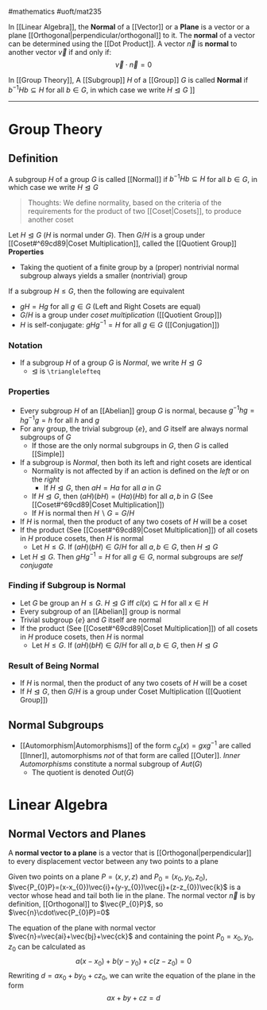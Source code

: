 #mathematics #uoft/mat235 

In [[Linear Algebra]], the **Normal** of a [[Vector]] or a **Plane** is a vector or a plane [[Orthogonal|perpendicular/orthogonal]] to it.
The **normal** of a vector can be determined using the [[Dot Product]]. A vector $\vec{n}$ is **normal** to another vector $\vec{v}$ if and only if: $$\vec{v}\cdot\vec{n}=0$$

In [[Group Theory]], A [[Subgroup]] $H$ of a [[Group]] $G$ is called **Normal** if $b^{-1}Hb\subseteq H$ for all $b\in G$, in which case we write $H\trianglelefteq G$ ]]

---

# Group Theory
## Definition
A subgroup $H$ of a group $G$ is called [[Normal]] if $b^{-1}Hb\subseteq H$ for all $b\in G$, in which case we write $H\trianglelefteq G$ 

> Thoughts:
> 	We define normality, based on the criteria of the requirements for the product of two [[Coset|Cosets]], to produce another coset

Let $H\trianglelefteq G$ ($H$ is normal under $G$). Then $G/H$ is a group under [[Coset#^69cd89|Coset Multiplication]], called the [[Quotient Group]]
**Properties**
- Taking the quotient of a finite group by a (proper) nontrivial normal subgroup always yields a smaller (nontrivial) group

If a subgroup $H\leq G$, then the following are equivalent
- $gH = Hg$ for all $g\in G$ (Left and Right Cosets are equal)
- $G/H$ is a group under *coset multiplication* ([[Quotient Group]])
- $H$ is self-conjugate: $gHg^{-1}=H$ for all $g\in G$ ([[Conjugation]])
### Notation
- If a subgroup $H$ of a group $G$ is *Normal*, we write $H\trianglelefteq G$
	- $\trianglelefteq$ is `\trianglelefteq`
### Properties
- Every subgroup $H$ of an [[Abelian]] group $G$ is normal, because $g^{-1}hg=hg^{-1}g=h$ for all $h$ and $g$
- For any group, the trivial subgroup $\{e\}$, and $G$ itself are always normal subgroups of $G$
	- If those are the only normal subgroups in $G$, then $G$ is called [[Simple]]
- If a subgroup is *Normal*, then both its left and right cosets are identical
	- Normality is not affected by if an action is defined on the *left* or on the *right*
		- If $H\trianglelefteq G$, then $aH=Ha$ for all $a$ in $G$
	- If $H\trianglelefteq G$, then $(aH)(bH)=(Ha)(Hb)$ for all $a,b$ in $G$ (See [[Coset#^69cd89|Coset Multiplication]])
	- If $H$ is normal then $H\backslash G=G/H$
- If $H$ is normal, then the product of any two cosets of $H$ will be a coset
- If the product (See [[Coset#^69cd89|Coset Multiplication]]) of all cosets in $H$ produce cosets, then $H$ is normal
	- Let $H\leq G$. If $(aH)(bH)\in G/H$ for all $a,b\in G$, then $H\trianglelefteq G$
- Let $H\trianglelefteq G$. Then $gHg^{-1}=H$ for all $g\in G$, normal subgroups are  *self conjugate*

### Finding if Subgroup is Normal
- Let $G$ be group an $H\leq G$. $H\trianglelefteq G$ iff $cl(x)\subseteq H$ for all  $x\in H$
- Every subgroup of an [[Abelian]] group is normal
- Trivial subgroup $\{e\}$ and $G$ itself are normal
- If the product (See [[Coset#^69cd89|Coset Multiplication]]) of all cosets in $H$ produce cosets, then $H$ is normal
	- Let $H\leq G$. If $(aH)(bH)\in G/H$ for all $a,b\in G$, then $H\trianglelefteq G$

### Result of Being Normal
- If $H$ is normal, then the product of any two cosets of $H$ will be a coset
- If $H\trianglelefteq G$, then $G/H$ is a group under Coset Multiplication ([[Quotient Group]]) 
## Normal Subgroups
- [[Automorphism|Automorphisms]] of the form $c_{g}(x)=gxg^{-1}$ are called [[Inner]], automorphisms *not* of that form are called [[Outer]]. *Inner Automorphisms* constitute a normal subgroup of $Aut(G)$
	- The quotient is denoted $Out(G)$
# Linear Algebra
## Normal Vectors and Planes
A **normal vector to a plane** is a vector that is [[Orthogonal|perpendicular]] to every displacement vector between any two points to a plane

Given two points on a plane $P=(x,y,z)$ and $P_{0}=(x_{0},y_{0},z_{0})$, $\vec{P_{0}P}=(x-x_{0})\vec{i}+(y-y_{0})\vec{j}+(z-z_{0})\vec{k}$  is a vector whose head and tail both lie in the plane.
The normal vector $\vec{n}$ is by definition, [[Orthogonal]] to $\vec{P_{0}P}$, so $\vec{n}\cdot\vec{P_{0}P}=0$ 

The equation of the plane with normal vector $\vec{n}=\vec{ai}+\vec{bj}+\vec{ck}$ and containing the point $P_{0}={x_{0},y_{0},z_{0}}$ can be calculated as $$a(x-x_0)+b(y-y_0)+c(z-z_0)=0$$
Rewriting $d=ax_0+by_0+cz_0$, we can write the equation of the plane in the form $$ax+by+cz=d$$